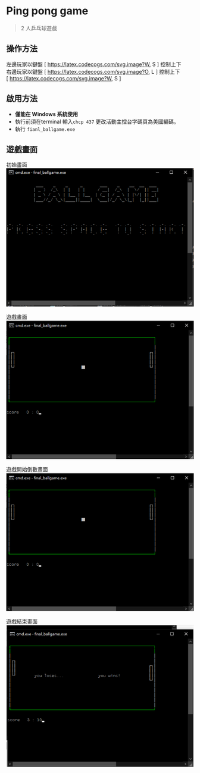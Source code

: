 # Ping pong game

> 2 人乒乓球遊戲

## 操作方法
左邊玩家以鍵盤 \[ https://latex.codecogs.com/svg.image?W, S \] 控制上下  
右邊玩家以鍵盤 \[ https://latex.codecogs.com/svg.image?O, L \] 控制上下  
\[ https://latex.codecogs.com/svg.image?W, S \]

## 啟用方法
- **僅能在 Windows 系統使用**  
- 執行前須在terminal 輸入```chcp 437``` 更改活動主控台字碼頁為美國編碼。  
- 執行 ```fianl_ballgame.exe```  

## 遊戲畫面
初始畫面  
![](pictures\start_stage.png)  

遊戲畫面  
![](pictures\game_stage.png)  

遊戲開始倒數畫面  
![](pictures\count_down_stage.png)  

遊戲結束畫面  
![](pictures\end_game_stage.png)  
